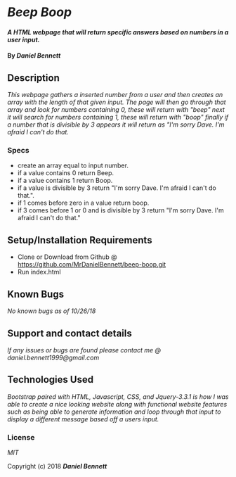 # _Beep Boop_

#### _A HTML webpage that will return specific answers based on numbers in a user input._

#### By _**Daniel Bennett**_

## Description

_This webpage gathers a inserted number from a user and then creates an array with the length of that given input. The page will then go through that array and look for numbers containing 0, these will return with "beep" next it will search for numbers containing 1, these will return with "boop" finally if a number that is divisible by 3 appears it will return as "I'm sorry Dave. I'm afraid I can't do that._

### Specs
* create an array equal to input number.
* if a value contains 0 return Beep.
* if a value contains 1 return Boop.
* if a value is divisible by 3 return "I'm sorry Dave. I'm afraid I can't do that.".
* if 1 comes before zero in a value return boop.
* if 3 comes before 1 or 0 and is divisible by 3 return "I'm sorry Dave. I'm afraid I can't do that."

## Setup/Installation Requirements

* Clone or Download from Github @ https://github.com/MrDanielBennett/beep-boop.git
* Run index.html

## Known Bugs

_No known bugs as of 10/26/18_

## Support and contact details

_If any issues or bugs are found please contact me @ daniel.bennett1999@gmail.com_

## Technologies Used

_Bootstrap paired with HTML, Javascript, CSS, and Jquery-3.3.1 is how I was able to create a nice looking website along with functional website features such as being able to generate information and loop through that input to display a different message based off a users input._

### License

*MIT*

Copyright (c) 2018 **_Daniel Bennett_**
